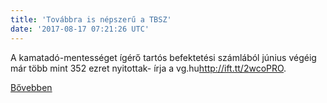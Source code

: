 ```yaml
---
title: 'Továbbra is népszerű a TBSZ'
date: '2017-08-17 07:21:26 UTC'
---
```


A kamatadó-mentességet ígérő tartós befektetési számlából június végéig már több mint 352 ezret nyitottak- írja a vg.hu<http://ift.tt/2wcoPRO>.


[Bővebben](http://ift.tt/2x6tgKD)
